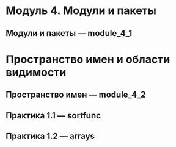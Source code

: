 # Модуль 4. Модули и пакеты  

## Модули и пакеты — module_4_1  


# Пространство имен и области видимости  

## Пространство имен — module_4_2  

## Практика 1.1 — sortfunc  

## Практика 1.2 — arrays  

